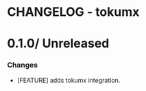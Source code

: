 # CHANGELOG - tokumx

0.1.0/ Unreleased
==================

### Changes

* [FEATURE] adds tokumx integration.
